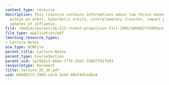 ```yaml
---
content_type: resource
description: This resource contains informations about low thrust maneuvers and re-positing
  within an orbit, hyperbolic orbits, interplanetary transfer, impact parameter and
  spheres of influence.
file: /media/courses/16-512-rocket-propulsion-fall-2005/b0b082753985a3c02eb408af4d5a46a4_lecture_35_36.pdf
file_type: application/pdf
learning_resource_types:
- Lecture Notes
ocw_type: OCWFile
parent_title: Lecture Notes
parent_type: CourseSection
parent_uid: 1a7892c5-8e6a-7f7b-d3ef-33897f01fd93
resourcetype: Document
title: lecture_35_36.pdf
uid: b0b08275-3985-a3c0-2eb4-08af4d5a46a4
---
```

